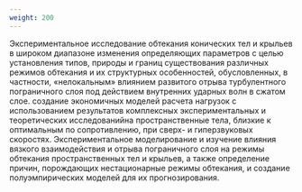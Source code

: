 ```yaml
---
weight: 200
---
```


Экспериментальное исследование обтекания конических тел и крыльев в широком диапазоне изменения определяющих параметров с целью установления типов, природы и границ существования различных режимов обтекания и их структурных особенностей, обусловленных, в частности, «нелокальным» влиянием развитого отрыва турбулентного пограничного слоя под действием внутренних ударных волн в сжатом слое. создание экономичных моделей расчета нагрузок с использованием результатов комплексных экспериментальных и теоретических исследованийна пространственные тела, близкие к оптимальным по сопротивлению, при сверх- и гиперзвуковых скоростях. Экспериментальное моделирование и изучение влияния вязкого взаимодействия и отрыва пограничного слоя на режимы обтекания пространственных тел и крыльев, а также определение причин, порождающих нестационарные режимы обтекания, и создание полуэмпирических моделей для их прогнозирования.
